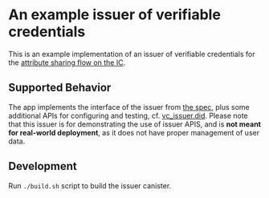 # An example issuer of verifiable credentials

This is an example implementation of an issuer of verifiable credentials for
the [attribute sharing flow on the IC](https://github.com/dfinity/wg-identity-authentication/blob/main/topics/attribute-sharing.md).

## Supported Behavior

The app implements the interface of the issuer from [the spec](../../docs/vc-spec.md), plus some additional
APIs for configuring and testing, cf. [vc_issuer.did](./vc_issuer.did).
Please note that this issuer is for demonstrating the use of issuer APIS, and is **not meant
for real-world deployment**, as it does not have proper management of user data.

## Development

Run `./build.sh` script to build the issuer canister.
